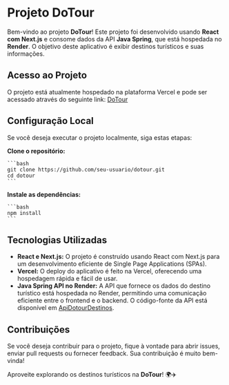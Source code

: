 # Projeto DoTour

Bem-vindo ao projeto **DoTour**! Este projeto foi desenvolvido usando **React com Next.js** e consome dados da API **Java Spring**, que está hospedada no **Render**. O objetivo deste aplicativo é exibir destinos turísticos e suas informações.

## Acesso ao Projeto

O projeto está atualmente hospedado na plataforma Vercel e pode ser acessado através do seguinte link: [DoTour](https://dotour.vercel.app/)

## Configuração Local

Se você deseja executar o projeto localmente, siga estas etapas:

 **Clone o repositório:**

    ```bash
    git clone https://github.com/seu-usuario/dotour.git
    cd dotour
    ```

 **Instale as dependências:**

    ```bash
    npm install
    ```

## Tecnologias Utilizadas

- **React e Next.js:** O projeto é construído usando React com Next.js para um desenvolvimento eficiente de Single Page Applications (SPAs).
- **Vercel:** O deploy do aplicativo é feito na Vercel, oferecendo uma hospedagem rápida e fácil de usar.
- **Java Spring API no Render:** A API que fornece os dados do destino turístico está hospedada no Render, permitindo uma comunicação eficiente entre o frontend e o backend. O código-fonte da API está disponível em [ApiDotourDestinos](https://github.com/1Jeferson/ApiDotourDestinos).

## Contribuições

Se você deseja contribuir para o projeto, fique à vontade para abrir issues, enviar pull requests ou fornecer feedback. Sua contribuição é muito bem-vinda!

Aproveite explorando os destinos turísticos na **DoTour**! 🌍✈️